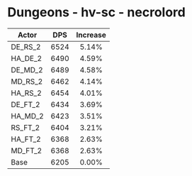 # Dungeons - hv-sc - necrolord
| Actor | DPS | Increase |
|---|:---:|:---:|
|DE_RS_2|6524|5.14%|
|HA_DE_2|6490|4.59%|
|DE_MD_2|6489|4.58%|
|MD_RS_2|6462|4.14%|
|HA_RS_2|6454|4.01%|
|DE_FT_2|6434|3.69%|
|HA_MD_2|6423|3.51%|
|RS_FT_2|6404|3.21%|
|HA_FT_2|6368|2.63%|
|MD_FT_2|6368|2.63%|
|Base|6205|0.00%|
